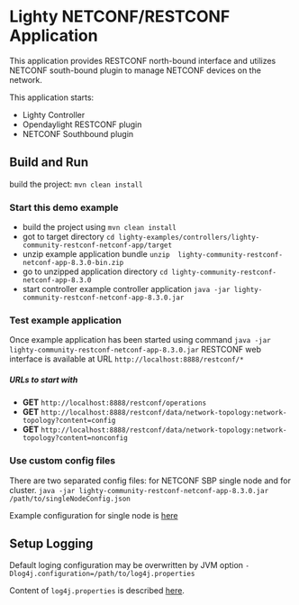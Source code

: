 Lighty NETCONF/RESTCONF Application
==========================
This application provides RESTCONF north-bound interface and utilizes NETCONF south-bound plugin to manage NETCONF devices on the network. 

This application starts:
* Lighty Controller
* Opendaylight RESTCONF plugin
* NETCONF Southbound plugin

Build and Run
-------------
build the project: ```mvn clean install```

### Start this demo example
* build the project using ```mvn clean install```
* got to target directory ```cd lighty-examples/controllers/lighty-community-restconf-netconf-app/target``` 
* unzip example application bundle ```unzip  lighty-community-restconf-netconf-app-8.3.0-bin.zip```
* go to unzipped application directory ```cd lighty-community-restconf-netconf-app-8.3.0```
* start controller example controller application ```java -jar lighty-community-restconf-netconf-app-8.3.0.jar```

### Test example application
Once example application has been started using command ```java -jar lighty-community-restconf-netconf-app-8.3.0.jar```
RESTCONF web interface is available at URL ```http://localhost:8888/restconf/*```

##### URLs to start with
* __GET__ ```http://localhost:8888/restconf/operations```
* __GET__ ```http://localhost:8888/restconf/data/network-topology:network-topology?content=config```
* __GET__ ```http://localhost:8888/restconf/data/network-topology:network-topology?content=nonconfig```

### Use custom config files
There are two separated config files: for NETCONF SBP single node and for cluster.
`java -jar lighty-community-restconf-netconf-app-8.3.0.jar /path/to/singleNodeConfig.json`

Example configuration for single node is [here](src/main/assembly/resources/sampleConfigSingleNode.json)

Setup Logging
-------------
Default loging configuration may be overwritten by JVM option
```-Dlog4j.configuration=/path/to/log4j.properties```

Content of ```log4j.properties``` is described [here](https://logging.apache.org/log4j/2.x/manual/configuration.html).
